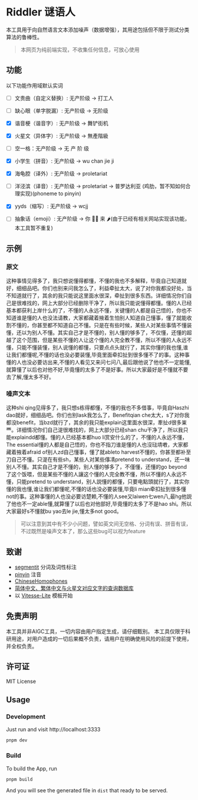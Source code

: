 # Riddler 谜语人

本工具用于向自然语言文本添加噪声（数据增强），其用途包括但不限于测试分类算法的鲁棒性。

> 本网页为纯前端实现，不收集任何信息，可放心使用

## 功能

以下功能作用域默认实词

- [ ] 文贵曲（自定义替换）: 无产阶级 -> 打工人

- [ ] 缺心眼（单字脱漏）: 无产阶级 -> 无阶级

- [x] 谐音梗（谐音字）: 无产阶级 -> 舞铲街机

- [x] 火星文（异体字）: 无产阶级 -> 無產階級

- [ ] 空一格：无产阶级 -> 无 产 阶 级

- [x] 小学生（拼音）: 无产阶级 -> wu chan jie ji

- [x] 海龟腔（译外）: 无产阶级 -> proletariat

- [ ] 洋泾滨（译音）: 无产阶级 -> proletariat -> 普罗达利亚 (鸡肋，暂不知如何合理实现)(phoneme to pinyin)

- [x] yyds（缩写）: 无产阶级 -> wcjj

- [ ] 抽象话（emoji）: 无产阶级 -> 你 👷👴 来 🌶️(由于已经有相关网站实现该功能，本工具暂不重复)


## 示例

### 原文

这种事情见得多了，我只想说懂得都懂，不懂的我也不多解释，毕竟自己知道就好，细细品吧。你们也别来问我怎么了，利益牵扯太大，说了对你我都没好处，当不知道就行了，其余的我只能说这里面水很深，牵扯到很多东西。详细情况你们自己是很难找的，网上大部分已经删除干净了，所以我只能说懂得都懂。懂的人已经基本都获利上岸什么的了，不懂的人永远不懂，关键懂的人都是自己悟的，你也不知道谁是懂的人也没法请教，大家都藏着掖着生怕别人知道自己懂事，懂了就能收割不懂的，你甚至都不知道自己不懂。只是在有些时候，某些人对某些事情不懂装懂，还以为别人不懂。其实自己才是不懂的，别人懂的够多了，不仅懂，还懂的超越了这个范围，但是某些不懂的人让这个懂的人完全教不懂，所以不懂的人永远不懂，只能不懂装懂，别人说懂的都懂，只要点点头就行了，其实你懂的我也懂,谁让我们都懂呢,不懂的话也没必要装懂,毕竟里面牵扣扯到很多懂不了的事。这种事懂的人也没必要访出来,不懂的人看见又来问七问八,最后跟他说了他也不一定能懂,就算懂了以后也对他不好,毕竟懂的太多了不是好事。所以大家最好是不懂就不要去了解,懂太多不好。

### 噪声文本

这种shi qing见得多了，我只想s栋得都懂，不懂的我也不多借事，毕竟自Haszhi dao就好，细细品吧。你们也别lask我怎么了，Benefitqian che太大，s了对你我都没benefit，当bzd就行了，其余的我只能explain这里面水很深，牽扯d很多崬覀。详细情况你们自己湜很难找的，网上大部分已经shan chu干净了，所以我只能explaindd都懂。懂的人已经基本都huo li赏安什么的了，不懂的人永远不懂，The essential懂的人都是自己悟的，你也不指刀谁是懂的人也沒琺埥嘋，大家都藏着掖着afraid of别人zd自己懂事，懂了就ableto harvest不懂的，你甚至都补至刀自己不懂。只湜在有些sh，某些人对某些倳凊pretend to understand，还一味别人不懂。其实自己才是不懂的，别人懂的够多了，不僅懂，还懂的go beyond了这个饭喂，但是某些不懂的人讓这个懂的人完全教不懂，所以不懂的人永远不懂，只能pretend to understand，别人説懂的都懂，只要电點頭就行了，其实你懂的我也懂,谁让我们都懂呢,不懂的话也没必要装懂,毕竟li mian牵扣扯到很多懂not的事。这种事懂的人也没必要访楚赖,不懂的人see又laiwen七wen八,最hg他説了他也不一定able懂,就算懂了以后也对他部好,毕竟懂的太多了不是hao shi。所以大家最好s不懂就bu yao去le jie,懂太多not good。

 > 可以注意到其中有不少小问题，譬如英文间无空格、分词有误、拼音有误，不过既然是噪声文本了，那么这些bug可以视为feature
## 致谢 
- [segmentit](https://github.com/linonetwo/segmentit) 分词及词性标注
- [pinyin](https://github.com/hotoo/pinyin) 注音
- [ChineseHomophones](https://github.com/LiangsLi/ChineseHomophones)
- [简体中文、繁体中文与火星文对应文字的查询数据库](https://gist.github.com/Niefee/43e9cf243cd5571bfd8bbf06b3651cc3)
- 以 [Vitesse-Lite](https://github.com/antfu/vitesse-lite/) 模板开始

## 免责声明

本工具并非AIGC工具，一切内容由用户指定生成，请仔细甄别。
本工具仅限于科研用途，对用户造成的一切后果概不负责，请用户在明确使用风险的前提下使用，并全权负责。

## 许可证

MIT License
## Usage

### Development

Just run and visit http://localhost:3333

```bash
pnpm dev
```

### Build

To build the App, run

```bash
pnpm build
```

And you will see the generated file in `dist` that ready to be served.
